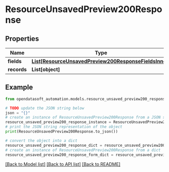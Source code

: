 # ResourceUnsavedPreview200Response


## Properties

Name | Type | Description | Notes
------------ | ------------- | ------------- | -------------
**fields** | [**List[ResourceUnsavedPreview200ResponseFieldsInner]**](ResourceUnsavedPreview200ResponseFieldsInner.md) |  | [optional] 
**records** | **List[object]** |  | [optional] 

## Example

```python
from opendatasoft_automation.models.resource_unsaved_preview200_response import ResourceUnsavedPreview200Response

# TODO update the JSON string below
json = "{}"
# create an instance of ResourceUnsavedPreview200Response from a JSON string
resource_unsaved_preview200_response_instance = ResourceUnsavedPreview200Response.from_json(json)
# print the JSON string representation of the object
print(ResourceUnsavedPreview200Response.to_json())

# convert the object into a dict
resource_unsaved_preview200_response_dict = resource_unsaved_preview200_response_instance.to_dict()
# create an instance of ResourceUnsavedPreview200Response from a dict
resource_unsaved_preview200_response_form_dict = resource_unsaved_preview200_response.from_dict(resource_unsaved_preview200_response_dict)
```
[[Back to Model list]](../README.md#documentation-for-models) [[Back to API list]](../README.md#documentation-for-api-endpoints) [[Back to README]](../README.md)



